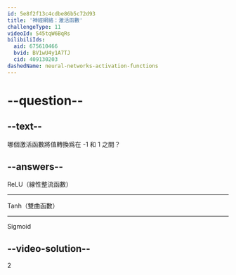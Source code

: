 ```yaml
---
id: 5e8f2f13c4cdbe86b5c72d93
title: '神經網絡：激活函數'
challengeType: 11
videoId: S45tqW6BqRs
bilibiliIds:
  aid: 675610466
  bvid: BV1wU4y1A7TJ
  cid: 409130203
dashedName: neural-networks-activation-functions
---
```


# --question--

## --text--

哪個激活函數將值轉換爲在 -1 和 1 之間？

## --answers--

ReLU（線性整流函數）

---

Tanh（雙曲函數）

---

Sigmoid

## --video-solution--

2


